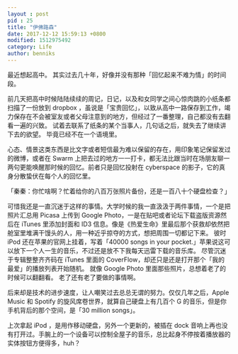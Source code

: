 ```yaml
---
layout : post
pid : 25
title: "伊佛路森"
date: 2017-12-12 15:59:13 +0800
modified: 1512975492
category: Life
author: benniks
---
```

最近想起高中。
其实过去几十年，好像并没有那种「回忆起来不难为情」的时间段。

前几天把高中时候陆陆续续的周记，日记，以及和女同学之间心惊肉跳的小纸条都扫描了一份放到 dropbox ，虽说是「宝贵回忆」，以致从高中一路保存到工作，竭力保存在不会被室友或者父母注意到的地方，但经过了一番整理，自己都没有去翻看一遍的兴致。
试着去联系了纸条的某个当事人，几句话之后，就失去了继续讲下去的欲望。
毕竟已经不在一个语境里。

心态、情景这类东西是比文字或者短信最为难以保留的存在，用印象笔记保留发过的微博，或者在 Swarm 上把去过的地方一一打卡，都无法比跟当时在场朋友聊一两句更能唤醒那时候的回忆。前者只是回忆投射在 cyberspace 的影子，它的真身分散蛰伏在每个人的回忆里。

「秦秦：你忙啥啊？忙着给你的八百万张照片备份，还是一百八十个硬盘检查？」

可惜我还是一直沉迷于这样的事情。大学时候的我一直汲汲于两件事情，一个是把照片汇总用 Picasa 上传到 Google Photo，一是在贴吧或者论坛下载盗版资源然后在 iTunes 里添加封面和 ID3 信息。像是《热爱生命》里最后那个获救却依然把舱室里堆满干馒头的人，用一种近乎掠夺的方式，想把周围一切都记下来。
彼时 iPod 还在苹果的官网上挂着，写着「40000 songs in your pocket.」苹果说这可以放下一个人一生的音乐，不过还是放不下我每天迅雷下载的音乐库。
尽管沉迷于专辑整整齐齐码在 iTunes 里面的 CoverFlow，却还只是还是打开那个「我的最爱」的播放列表开始随机。
就像 Google Photo 里面那些照片，总想着老了的时候可以翻翻看。
老了还有老了要做的事情啊。

后来却是技术的进步速度，让人嘲笑过去总总无谓的努力。仅仅几年之后，Apple Music 和 Spotify 的旋风席卷世界，就算自己硬盘上有几百个 G 的音乐，但是你手机背后的那个空间，是「30 million songs」。

上次拿起 iPod ，是用作移动硬盘，另外一个更新的，被插在 dock 音响上再也没有打开过。手腕上的一个设备可以控制全屋子的音乐，总比起身不停按着播放器的实体按钮方便得多，huh？

